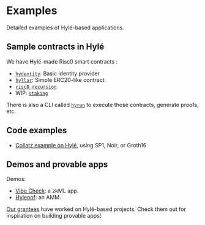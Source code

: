 # Examples

Detailed examples of Hylé-based applications.

## Sample contracts in Hylé

We have Hylé-made Risc0 smart contracts :

* [`hydentity`](https://github.com/Hyle-org/hyle/tree/main/contracts/hydentity): Basic identity provider
* [`hyllar`](https://github.com/Hyle-org/hyle/tree/main/contracts/hyllar): Simple ERC20-like contract
* [`risc0 recursion`](https://github.com/Hyle-org/hyle/tree/main/contracts/risc0-recursion)
* WIP: [`staking`](https://github.com/Hyle-org/hyle/tree/main/contracts/staking)

There is also a CLI called [`hyrun`](https://github.com/Hyle-org/hyle/tree/main/crates/hyrun) to execute those contracts, generate proofs, etc.

## Code examples

* [Collatz example on Hylé](https://github.com/Hyle-org/examples/blob/main/README.md), using SP1, Noir, or Groth16

## Demos and provable apps

Demos:

* [Vibe Check](https://blog.hyle.eu/introducing-vibe-check/): a zkML app.
* [Hyleoof](https://github.com/Hyle-org/hyleoof): an AMM.

[Our grantees](../../resources/grants.md) have worked on Hylé-based projects. Check them out for inspiration on building provable apps!
